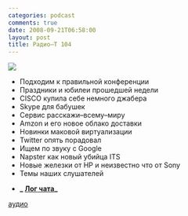 ```yaml
---
categories: podcast
comments: true
date: 2008-09-21T06:58:00
layout: post
title: Радио–Т 104
---
```


![](https://radio-t.com/images/radio-t/rt104.png)


- Подходим к правильной конференции
- Праздники и юбилеи прошедшей недели
- CISCO купила себе немного джабера
- Skype для бабушек
- Сервис расскажи–всему–миру
- Amzon и его новое облако доставки
- Новинки маковой виртуализации
- Twitter опять порадовал
- Ищем по звуку с Google
- Napster как новый убийца ITS
- Новые железки от HP и неизвестно что от Sony
- Темы наших слушателей

* **_ [Лог чата](/chat/logs/radio-t-104.html)_**

[аудио](http://cdn.radio-t.com/rt_podcast104.mp3)
<audio src="http://cdn.radio-t.com/rt_podcast104.mp3" preload="none"></audio>

